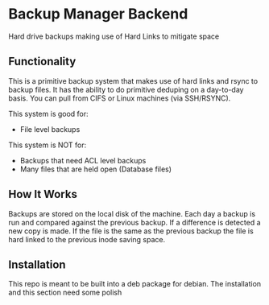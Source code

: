 Backup Manager Backend
===============

Hard drive backups making use of Hard Links to mitigate space

## Functionality

This is a primitive backup system that makes use of hard links and rsync to backup files.  It has the ability to do primitive deduping on a day-to-day basis.  You can pull from CIFS or Linux machines (via SSH/RSYNC).  

This system is good for:

* File level backups

This system is NOT for:

* Backups that need ACL level backups
* Many files that are held open (Database files)

## How It Works

Backups are stored on the local disk of the machine.  Each day a backup is run and compared against the previous backup.  If a difference is detected a new copy is made.  If the file is the same as the previous backup the file is hard linked to the previous inode saving space.

## Installation

This repo is meant to be built into a deb package for debian.  The installation and this section need some polish
